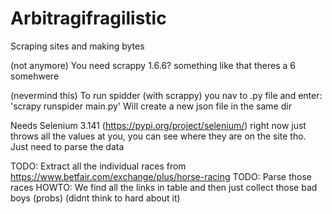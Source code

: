 # Arbitragifragilistic
Scraping sites and making bytes

(not anymore) You need scrappy 1.6.6? something like that theres a 6 somehwere

(nevermind this) To run spidder (with scrappy) you nav to .py file and enter:  'scrapy runspider main.py'
Will create a new json file in the same dir

Needs Selenium 3.141 (https://pypi.org/project/selenium/)
right now just throws all the values at you, you can see where they are on the site tho. Just need to parse the data

TODO: Extract all the individual races from https://www.betfair.com/exchange/plus/horse-racing
TODO: Parse those races
HOWTO: We find all the links in table and then just collect those bad boys (probs) (didnt think to hard about it)
